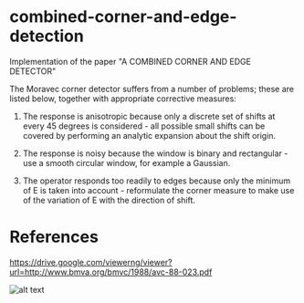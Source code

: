 # combined-corner-and-edge-detection
Implementation of the paper "A COMBINED CORNER AND EDGE DETECTOR"

The Moravec
corner detector suffers from a number of problems; these are
listed below, together with appropriate corrective
measures:

1. The response is anisotropic because only a
discrete set of shifts at every 45 degrees is
considered - all possible small shifts can be covered by
performing an analytic expansion about the shift origin.

2. The response is noisy because the window is
binary and rectangular - use a smooth circular
window, for example a Gaussian.

3. The operator responds too readily to edges
because only the minimum of E is taken into
account - reformulate the corner measure to make use of
the variation of E with the direction of shift.

# References
https://drive.google.com/viewerng/viewer?url=http://www.bmva.org/bmvc/1988/avc-88-023.pdf


![alt text](demo.gif)
